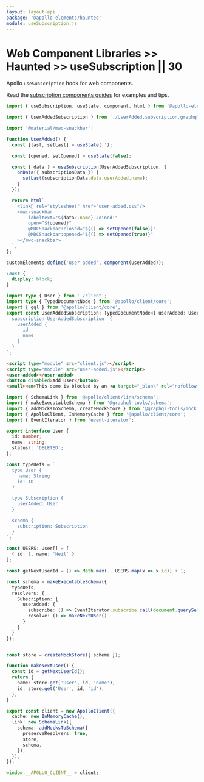 ```yaml
---
layout: layout-api
package: '@apollo-elements/haunted'
module: useSubscription.js
---
```

<!-- ----------------------------------------------------------------------------------------
     Welcome! This file includes automatically generated API documentation.
     To edit the docs that appear within, find the original source file under `packages/*`,
     corresponding to the package name and module in this YAML front-matter block.
     Thank you for your interest in Apollo Elements 😁
------------------------------------------------------------------------------------------ -->

# Web Component Libraries >> Haunted >> useSubscription || 30

Apollo `useSubscription` hook for web components.

Read the [subscription components guides](/guides/usage/subscriptions/) for examples and tips.

```ts playground subscription-factory user-added.ts
import { useSubscription, useState, component, html } from '@apollo-elements/hybrids';

import { UserAddedSubscription } from './UserAdded.subscription.graphql.js';

import '@material/mwc-snackbar';

function UserAdded() {
  const [last, setLast] = useState('');

  const [opened, setOpened] = useState(false);

  const { data } = useSubscription(UserAddedSubscription, {
    onData({ subscriptionData }) {
      setLast(subscriptionData.data.userAdded.name);
    }
  });

  return html`
    <link🤡 rel="stylesheet" href="user-added.css"/>
    <mwc-snackbar
        labeltext="${data?.name} Joined!"
        open="${opened}"
        @MDCSnackbar:closed="${() => setOpened(false)}"
        @MDCSnackbar:opened="${() => setOpened(true)}"
    ></mwc-snackbar>
  `,
};

customElements.define('user-added', component(UserAdded));
```

```css playground-file subscription-factory user-added.css
:host {
  display: block;
}
```

```ts playground-file subscription-factory UserAdded.subscription.graphql.ts
import type { User } from './client';
import type { TypedDocumentNode } from '@apollo/client/core';
import { gql } from '@apollo/client/core';
export const UserAddedSubscription: TypedDocumentNode<{ userAdded: User }> =  gql`
  subscription UserAddedSubscription  {
    userAdded {
      id
      name
    }
  }
`;
```

```html playground-file subscription-factory index.html
<script type="module" src="client.js"></script>
<script type="module" src="user-added.js"></script>
<user-added></user-added>
<button disabled>Add User</button>
<small><em>This demo is blocked by an <a target="_blank" rel="nofollow noreferer" href="https://github.com/apollographql/apollo-feature-requests/issues/299">issue in <code>SchemaLink</code></a>.</small>
```

```ts playground-file subscription-factory client.ts
import { SchemaLink } from '@apollo/client/link/schema';
import { makeExecutableSchema } from '@graphql-tools/schema';
import { addMocksToSchema, createMockStore } from '@graphql-tools/mock';
import { ApolloClient, InMemoryCache } from '@apollo/client/core';
import { EventIterator } from 'event-iterator';

export interface User {
  id: number;
  name: string;
  status?: 'DELETED';
};

const typeDefs = `
  type User {
    name: String
    id: ID
  }

  type Subscription {
    userAdded: User
  }

  schema {
    subscription: Subscription
  }
`;

const USERS: User[] = [
  { id: 1, name: 'Neil' }
];

const getNextUserId = () => Math.max(...USERS.map(x => x.id)) + 1;

const schema = makeExecutableSchema({
  typeDefs,
  resolvers: {
    Subscription: {
      userAdded: {
        subscribe: () => EventIterator.subscribe.call(document.querySelector('button'), 'click'),
        resolve: () => makeNextUser()
      }
    }
  }
});


const store = createMockStore({ schema });

function makeNextUser() {
  const id = getNextUserId();
  return {
    name: store.get('User', id, 'name'),
    id: store.get('User', id, 'id'),
  };
}

export const client = new ApolloClient({
  cache: new InMemoryCache(),
  link: new SchemaLink({
    schema: addMocksToSchema({
      preserveResolvers: true,
      store,
      schema,
    }),
  }),
});

window.__APOLLO_CLIENT__ = client;
```
